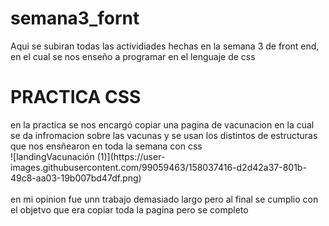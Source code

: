 # semana3_fornt
Aqui se subiran todas las actividiades hechas en la semana 3 de front end, en el cual se nos enseño a programar en el lenguaje de css

<h1> PRACTICA CSS </h1>
en la practica se nos encargó copiar una pagina de vacunacion en la cual se da infromacion sobre las vacunas y se usan los distintos de estructuras que nos ensñearon en toda la semana con css <br>
![landingVacunación (1)](https://user-images.githubusercontent.com/99059463/158037416-d2d42a37-801b-49c8-aa03-19b007bd47df.png)
<br>
<br>
en mi opinion fue unn trabajo demasiado largo pero al final se cumplio con el objetvo que era copiar toda la pagina pero se completo
